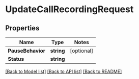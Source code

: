 # UpdateCallRecordingRequest

## Properties
Name | Type | Notes
------------ | ------------- | -------------
**PauseBehavior** | **string** | [optional] 
**Status** | **string** | 

[[Back to Model list]](../README.md#documentation-for-models) [[Back to API list]](../README.md#documentation-for-api-endpoints) [[Back to README]](../README.md)


